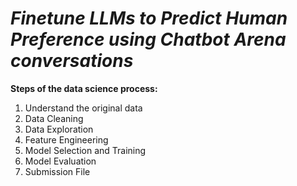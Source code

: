 # _Finetune LLMs to Predict Human Preference using Chatbot Arena conversations_



**Steps of the data science process:**
1. Understand the original data
2. Data Cleaning
3. Data Exploration
4. Feature Engineering
5. Model Selection and Training
6. Model Evaluation
7. Submission File




  


